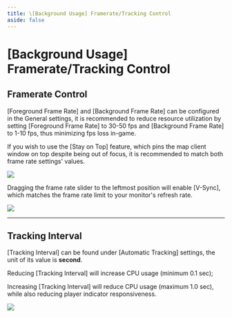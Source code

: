 ```yaml
---
title: \[Background Usage] Framerate/Tracking Control
aside: false
---
```


# [Background Usage] Framerate/Tracking Control

## Framerate Control

[Foreground Frame Rate] and [Background Frame Rate] can be configured in the General settings, it is recommended to reduce resource utilization by setting [Foreground Frame Rate] to 30-50 fps and [Background Frame Rate] to 1-10 fps, thus minimizing fps loss in-game.

If you wish to use the [Stay on Top] feature, which pins the map client window on top despite being out of focus, it is recommended to match both frame rate settings' values.

![](./imgs/en/manual/bg-frate/1.png)

Dragging the frame rate slider to the leftmost position will enable \[V-Sync], which matches the frame rate limit to your monitor's refresh rate.

![](./imgs/en/manual/bg-frate/2.png)

---

## Tracking Interval

[Tracking Interval] can be found under [Automatic Tracking] settings, the unit of its value is **second**.

Reducing [Tracking Interval] will increase CPU usage (minimum 0.1 sec);

Increasing [Tracking Interval] will reduce CPU usage (maximum 1.0 sec), while also reducing player indicator responsiveness.

![](./imgs/en/manual/bg-frate/3.png)
